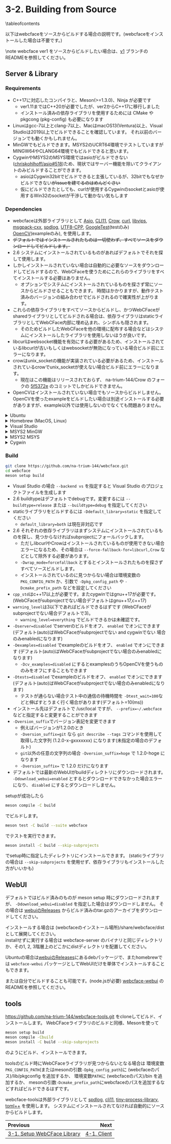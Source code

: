 # 3-2. Building from Source

\tableofcontents

以下はwebcfaceをソースからビルドする場合の説明です。(webcfaceをインストールした場合は不要です。)

\note
webcface ver1 をソースからビルドしたい場合は、[v1](https://github.com/na-trium-144/webcface/tree/v1) ブランチのREADMEを参照してください。

## Server & Library
### Requirements

* C++17に対応したコンパイラと、Meson(>=1.3.0)、Ninja が必要です
    * ver1.11まではC++20が必要でしたが、ver2からC++17に移行しました
    * インストール済みの依存ライブラリを使用するためには CMake や pkgcong (pkg-config) も必要になります
* Linuxはgcc-7以上とclang-7以上、MacはmacOS13(Ventura)以上、Visual Studioは2019以上でビルドできることを確認しています。
それ以前のバージョンでも動くかもしれません。
* MinGWでもビルドできます。MSYS2のUCRT64環境でテストしていますがMINGW64やCLANG64環境でもビルドできると思います。
* CygwinやMSYS2のMSYS環境ではasioがビルドできない([chriskohlhoff/asio#518](https://github.com/chriskohlhoff/asio/issues/518))ため、現状ではサーバー機能を除いてクライアントのみビルドすることができます。
    * asioはCygwin32bitでビルドできると主張しているが、32bitでもなぜかビルドできない<del>がissueを建てるのはめんどくさい</del>
    * 仮にビルドできたとしても、curlが使用するCygwinのsocketとasioが使用するWin32のsocketが干渉して動かない気もします

### Dependencies

<!-- subprojects/ 以下のファイル名順 -->
* webcfaceは外部ライブラリとして
[Asio](https://github.com/chriskohlhoff/asio),
[CLI11](https://github.com/CLIUtils/CLI11.git),
[Crow](https://github.com/CrowCpp/Crow),
[curl](https://github.com/curl/curl),
[libvips](https://github.com/libvips/libvips),
[msgpack-cxx](https://github.com/msgpack/msgpack-c),
[spdlog](https://github.com/gabime/spdlog),
[UTF8-CPP](https://github.com/nemtrif/utfcpp),
[GoogleTest](https://github.com/google/googletest)(testのみ)
[OpenCV](https://opencv.org/)(exampleのみ),
を使用します。
* <del>デフォルトではインストールされたものは一切使わず、すべてソースをダウンロードしてビルドします。</del>
* <span class="since-c">2.6</span>
システムにインストールされているものがあればデフォルトでそれを探して使用します。
* しかしインストールされていない場合は自動的に必要なソースをダウンロードしてビルドするので、WebCFaceを使うためにこれらのライブラリをすべてインストールする必要はありません。
    * オプションでシステムにインストールされているものを探さず常にソースからビルドさせることもできます。
    時間はかかりますが、動作テスト済みのバージョンの組み合わせでビルドされるので確実性が上がります。
* これらの依存ライブラリをすべてソースからビルドし、かつWebCFaceがsharedライブラリとしてビルドされる場合は、依存ライブラリはstaticライブラリとしてWebCFace内部に埋め込まれ、シンボルも隠されます。
    * そのためビルドしたWebCFaceを他の環境に配布する場合などはシステムにインストールしたライブラリを使用しないほうが良いです。
* libcurlはwebsocket機能を有効にする必要があるため、インストールされているlibcurlが古いもしくはwebsocketが無効になっている場合ビルド前にエラーになります。
* crowはunix_socketの機能が実装されている必要があるため、インストールされているcrowでunix_socketが使えない場合ビルド前にエラーになります。
    * 現在はこの機能はリリースされておらず、 na-trium-144/Crow のフォークの [5f5372e](https://github.com/na-trium-144/Crow/commit/5f5372ed80860dfcef788972bb0fd3972f715842) のコミットでしかビルドできません。
* OpenCVはインストールされていない場合でもソースからビルドしません。OpenCVを使ったexampleをビルドしたい場合は別途インストールする必要がありますが、example以外では使用しないのでなくても問題ありません。

<details><summary>Ubuntu</summary>

```sh
sudo apt install build-essential git cmake pkg-config ninja-build
```
* ubuntu24.04
```sh
sudo apt install meson
```
* ubuntu22.04またはそれ以前ではaptでインストールできるmesonは古いので
```sh
sudo apt install python3-pip
pip install meson
```

```sh
# optional:
# sudo apt install libspdlog-dev libasio-dev libvips-dev
# sudo apt install libcli11-dev        # (only on 22.04 or later)
# sudo apt install libmsgpack-cxx-dev  # (only on 24.04 or later)
```

</details>

<details><summary>Homebrew (MacOS, Linux)</summary>

```sh
brew install cmake meson ninja
# optional:
# brew install msgpack-cxx spdlog asio cli11 utf8cpp vips curl
```

</details>

<details><summary>Visual Studio</summary>

* Visual Studio 2019 または 2022 をインストールしてください。
    * ImageMagickをソースからビルドするために Visual C++ ATL と MFC のコンポーネントも必要になります。
    * 2017でもビルドできるかもしれません(未確認)
* MesonとNinjaをインストールしてください。
    * https://github.com/mesonbuild/meson/releases からmsi形式でダウンロード、インストールできます
    (see also https://mesonbuild.com/Getting-meson.html)
    * または `choco install meson`
* Visual Studio の Developer Command Prompt からmesonコマンドを起動してください。

</details>

<details><summary>MSYS2 MinGW</summary>

```sh
pacman -S pactoys
pacboy -S git make gcc:p cmake:p ninja:p meson:p
# optional:
# pacboy -S msgpack-cxx:p spdlog:p asio:p cli11:p utf8cpp:p vips:p
```

</details>

<details><summary>MSYS2 MSYS</summary>

```sh
pacman -S git make gcc cmake ninja meson
```

</details>

<details><summary>Cygwin</summary>

gcc-core, gcc-g++, cmake, make, meson, pkg-config, ninja をインストールしてください

</details>

### Build

```sh
git clone https://github.com/na-trium-144/webcface.git
cd webcface
meson setup build
```
* Visual Studio の場合 `--backend vs` を指定すると Visual Studio のプロジェクトファイルを生成します
* <span class="since-c">2.6</span> buildtypeはデフォルトでdebugです。変更するには `--buildtype=release` または `--buildtype=debug` を指定してください
* staticライブラリをビルドするには `-Ddefault_library=static` を指定してください
    * `default_library=both` は現在非対応です
* <span class="since-c">2.6</span> それぞれの依存ライブラリはまずシステムにインストールされているものを探し、見つからなければsubprojectにフォールバックします。
    * ただしlibcurlやCrowはインストールされているものが使用できない場合エラーになるため、その場合は
    `--force-fallback-for=libcurl,Crow`
    などとして除外する必要があります。
    * `-Dwrap_mode=forcefallback` とするとインストールされたものを探さずすべてソースビルドします。
    * インストールされているのに見つからない場合は環境変数の `PKG_CONFIG_PATH` か、引数で `-Dpkg_config_path` や `-Dcmake_prefix_path` などを設定してください
* `cpp_std`はc++17以上が必要です。またcygwinではgnu++17が必要です。
(WebCFaceがsubprojectでない場合デフォルトはgnu++17,c++17)
* `warning_level`は3以下であればビルドできるはずです
(WebCFaceがsubprojectでない場合デフォルトで3)。
    * `warning_level=everything` でビルドできるかは未確認です。
* `-Dserver=disabled` でserverのビルドをオフ、 `enabled` でオンにできます
(デフォルト(auto)はWebCFaceがsubprojectでない and cygwinでない 場合のみenabledになります)
* `-Dexamples=disabled` でexampleのビルドをオフ、 `enabled` でオンにできます
(デフォルト(auto)はWebCFaceがsubprojectでない場合のみenabledになります)
    * `-Dcv_examples=disabled` にするとexamplesのうちOpenCVを使うもののみをオフにすることもできます
* `-Dtests=disabled` でexampleのビルドをオフ、 `enabled` でオンにできます
(デフォルト(auto)はWebCFaceがsubprojectでない場合のみenabledになります)
    * テストが通らない場合テスト中の通信の待機時間を `-Dtest_wait=100`などと伸ばすとうまく行く場合があります(デフォルト=10(ms))
* インストール先はデフォルトで /usr/local ですが、 `--prefix=~/.webcface` などと指定すると変更することができます
* `-Dversion_suffix`でバージョン表記を変更できます
    * 例えばバージョンが1.2.0のとき
    * `-Dversion_suffix=git` なら `git describe --tags` コマンドを使用して取得した文字列 (1.2.0-x-gxxxxxxx) になります(未指定の場合のデフォルト)
    * `git`以外の任意の文字列の場合 `-Dversion_suffix=hoge` で 1.2.0-hoge になります
    * `-Dversion_suffix=` で 1.2.0 だけになります
* デフォルトでは最新のWebUIがbuildディレクトリにダウンロードされます。
`-Ddownload_webui=enabled` とするとダウンロードできなかった場合エラーになり、
`disabled` にするとダウンロードしません。

setupが成功したら
```sh
meson compile -C build
```
でビルドします。

```sh
meson test -C build --suite webcface
```
でテストを実行できます。

```sh
meson install -C build --skip-subprojects
```
でsetup時に指定したディレクトリにインストールできます。
(staticライブラリの場合は `--skip-subprojects` を使用せず、依存ライブラリもインストールした方がいいかも)

## WebUI

デフォルトではビルド済みのものが meson setup 時にダウンロードされますが、
`-Ddownload_webui=disabled` を指定した場合はダウンロードしません。
その場合は [webuiのReleases](https://github.com/na-trium-144/webcface-webui/releases) からビルド済みのtar.gzのアーカイブをダウンロードしてください。

インストールする場合は (webcfaceのインストール場所)/share/webcface/dist として展開してください。  
installせずに実行する場合は webcface-server のバイナリと同じディレクトリか、その1, 2, 3階層上のどこかにdistディレクトリを配置してください。

Ubuntuの場合は[webuiのReleases](https://github.com/na-trium-144/webcface-webui/releases)にあるdebパッケージで、またhomebrewでは `webcface-webui` パッケージとしてWebUIだけを単体でインストールすることもできます。

または自分でビルドすることも可能です。(node.jsが必要)
[webcface-webui](https://github.com/na-trium-144/webcface-webui) のREADMEを参照してください。

## tools

https://github.com/na-trium-144/webcface-tools.git をcloneしてビルド、インストールします。
WebCFaceライブラリのビルドと同様、Mesonを使って
```sh
meson setup build
meson compile -Cbuild
meson install -C build --skip-subprojects
```
のようにビルド、インストールできます。

toolsのビルド時にWebCFaceライブラリが見つからないとなる場合は
環境変数`PKG_CONFIG_PATH`(またはmesonの引数`-Dpkg_config_path`)に (webcfaceのパス)/lib/pkgconfig を追加するか、
環境変数`PATH`に (webcfaceのパス)/bin を追加するか、
mesonの引数`-Dcmake_prefix_path`にwebcfaceのパスを追加するなどすればビルドできるはずです。

webcface-toolsは外部ライブラリとして
[spdlog](https://github.com/gabime/spdlog),
[cli11](https://github.com/CLIUtils/CLI11.git),
[tiny-process-library](https://gitlab.com/eidheim/tiny-process-library),
[toml++](https://github.com/marzer/tomlplusplus)
を使用します。
システムにインストールされてなければ自動的にソースからビルドします。  

<div class="section_buttons">

| Previous |     Next |
|:---------|---------:|
| [3-1. Setup WebCFace Library](31_setup.md) | [4-1. Client](41_client.md) |

</div>
